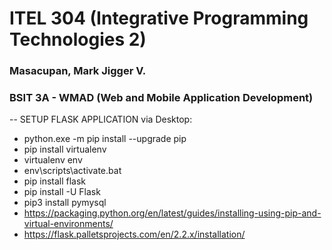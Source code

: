 # ITEL 304 (Integrative Programming Technologies 2)
### Masacupan, Mark Jigger V.
### BSIT 3A - WMAD (Web and Mobile Application Development)

-- SETUP FLASK APPLICATION via Desktop:
* python.exe -m pip install --upgrade pip
* pip install virtualenv
* virtualenv env
* env\scripts\activate.bat
* pip install flask
* pip install -U Flask
* pip3 install pymysql
* https://packaging.python.org/en/latest/guides/installing-using-pip-and-virtual-environments/
* https://flask.palletsprojects.com/en/2.2.x/installation/
